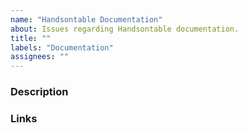 ```yaml
---
name: "Handsontable Documentation"
about: Issues regarding Handsontable documentation.
title: ""
labels: "Documentation"
assignees: ""
---
```


### Description
<!--- [mandatory] Describe the need, add pictures and code snippets, if applies-->

### Links
<!--- [mandatory] Add a link (or links) to the page that should be improved or contains a mistake -->
